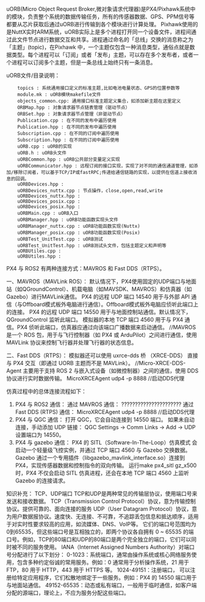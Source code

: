 uORB(Micro Object Request Broker,微对象请求代理器)是PX4/Pixhawk系统中的模块，负责整个系统的数据传输任务，所有的传感器数据、GPS、PPM信号等都要从芯片获取后通过uORB进行传输到各个模块进行计算处理。
Pixhawk使用的是NuttX实时ARM系统，uORB实际上是多个进程打开同一个设备文件，进程间通过此文件节点进行数据交互和共享。进程通过命名的「总线」交换的消息称之为「主题」(topic)，在Pixhawk 中，一个主题仅包含一种消息类型，通俗点就是数据类型。每个进程可以「订阅」或者「发布」主题，可以存在多个发布者，或者一个进程可以订阅多个主题，但是一条总线上始终只有一条消息。

uORB文件/目录说明：
```
    topics : 系统通用接口定义的标准主题,比如电池电量状态、GPS的位置参数等
    module.mk : uORB模块makefile文件
    objects_common.cpp: 通用接口标准主题定义集合，如添加新主题在这里定义
    ORBMap.hpp : 对象请求器节点链表管理（驱动节点）
    ORBSet.hpp : 对象请求器节点管理（非驱动节点）
    Publication.cpp : 在不同的发布中遍历使用
    Publication.hpp : 在不同的发布中遍历使用
    Subscription.cpp : 在不同的订阅中遍历使用
    Subscription.hpp : 在不同的订阅中遍历使用
    uORB.cpp : uORB的实现
    uORB.h : uORB头文件
    uORBCommon.hpp : uORB公共部分变量定义实现
    uORBCommunicator.hpp : 远程订阅的接口实现，实现了对不同的通信通道管理，如添加/移除订阅者，可以基于TCP/IP或fastRPC;传递给通信链路的实现，以提供在信道上接收消息的回调。
    uORBDevices.hpp :
    uORBDevices_nuttx.cpp : 节点操作，close,open,read,write
    uORBDevices_nuttx.hpp :
    uORBDevices_posix.cpp :
    uORBDevices_posix.hpp :
    uORBMain.cpp : uORB入口
    uORBManager.hpp : uORB功能函数实现头文件
    uORBManager_nuttx.cpp : uORB功能函数实现(Nuttx)
    uORBManager_posix.cpp : uORB功能函数实现(Posix)
    uORBTest_UnitTest.cpp : uORB测试
    uORBTest_UnitTest.hpp : uORB测试头文件，包括主题定义和声明等
    uORBUtiles.cpp :
    uORBUtiles.hpp :
```



PX4 与 ROS2 有两种连接方式：MAVROS 和 Fast DDS（RTPS）。

一、MAVROS（MAVLink ROS）：
    默认情况下，PX4使用固定的UDP端口与地面站（如QGroundControl）、机载电脑（如MAVSDK、MAVROS）和仿真器（如Gazebo）进行MAVLink通信。
    PX4 的远程 UDP 端口 14540 用于与外部 API 通信（与Offboard模式板外电脑进行通信）。Offboard模式板外电脑应侦听此端口上的连接。
    PX4 的远程 UDP 端口 14550 用于与地面控制站通信。默认情况下，QGroundControl 监听此端口。
    模拟器的本地 TCP 端口 4560 用于与 PX4 通信。PX4 侦听此端口，仿真器应通过向该端口广播数据来启动通信。
    //MAVROS 是一个 ROS 包，用于与飞行控制器（如 PX4 或 ArduPilot）之间进行通信，使用 MAVLink 协议来控制飞行器并处理飞行器的状态信息。

二、Fast DDS（RTPS）：
    模拟器还可以使用 uxrce-dds 桥 （XRCE-DDS） 直接与 PX4 交互（即通过 UORB 主题而不是 MAVLink）。
    //Micro-XRCE-DDS-Agent 主要用于支持 ROS 2 与嵌入式设备（如微控制器）之间的通信，使用 DDS 协议进行实时数据传输。
    MicroXRCEAgent udp4 -p 8888     //启动DDS代理



仿真过程中的总体连接流程如下：
1. PX4 与 ROS2 通信：
    通过 MAVROS 通信：
        ??????????????????????
    通过 Fast DDS (RTPS) 通信：
        MicroXRCEAgent udp4 -p 8888     //启动DDS代理
2. PX4 与 QGC 通信：
    打开 QGC，它会自动连接到 14550 端口。
        如果未自动连接，手动添加 UDP 链接：
        QGC Settings → Comm Links → Add → UDP
        设置端口为 14550。
3. PX4 与 gazebo 通信：
    PX4 的 SITL（Software-In-The-Loop）仿真模式 会启动一个轻量级飞控实例，并通过 TCP 端口 4560 与 Gazebo 交换数据。
    Gazebo 通过一个专用插件（libgazebo_mavlink_interface.so）连接到 PX4，实现传感器数据和控制指令的双向传输。
    运行make px4_sitl gz_x500时，PX4 不仅会启动 SITL 仿真进程，还会在本地 TCP 端口 4560 上监听 Gazebo 的连接请求。












知识补充：
TCP、UDP端口
    TCP和UDP是两种常见的传输层协议，使用端口号来发送和接收数据。
        TCP（Transmission Control Protocol）协议，意为传输控制协议。提供可靠的、面向连接的服务
        UDP（User Datagram Protocol）协议，意为用户数据报协议。速度快、无连接、不可靠，不追踪丢包信息和抵达顺序，适用于对实时性要求较高的应用，如流媒体、DNS、VoIP等。
    它们的端口号范围均为0到65535，但这些端口号是互相独立的，即两个协议各自拥有 0 ~ 65535 的端口号。例如，TCP的80端口和UDP的80端口是两个完全独立的端口，它们可以同时被不同的服务使用。
    IANA（Internet Assigned Numbers Authority）对端口号分配进行了以下划分：
        0-1023：系统端口，通常由操作系统或核心网络服务使用，包含多种约定俗诚的常用服务。例如：0 通常用于分析操作系统，21 用于 FTP，80 用于 HTTP，443 用于 HTTPS 等。
        1024-49151：注册端口， 可以注册给特定应用程序，它们松散地绑定于一些服务。例如：PX4 的 14550 端口用于与地面站通信。
        49152-65535：动态或私有端口，一般用于临时通信，如客户端分配的源端口，理论上，不应为服务分配这些端口。



